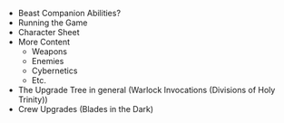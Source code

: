 - Beast Companion Abilities?
- Running the Game
- Character Sheet
- More Content
	- Weapons
	- Enemies
	- Cybernetics
	- Etc.
- The Upgrade Tree in general (Warlock Invocations (Divisions of Holy Trinity))
- Crew Upgrades (Blades in the Dark)
